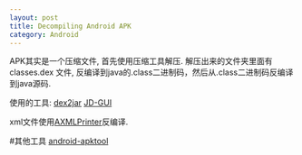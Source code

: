 ```yaml
---
layout: post
title: Decompiling Android APK
category: Android
---
```


APK其实是一个压缩文件, 首先使用压缩工具解压.
解压出来的文件夹里面有classes.dex 文件, 反编译到java的.class二进制码，然后从.class二进制码反编译到java源码.

使用的工具: 
[dex2jar](http://code.google.com/p/dex2jar/downloads/list)
[JD-GUI](http://java.decompiler.free.fr/?q=jdgui)

xml文件使用[AXMLPrinter](http://android4me.googlecode.com/files/AXMLPrinter2.jar)反编译. 

#其他工具
[android-apktool](https://code.google.com/p/android-apktool/)
